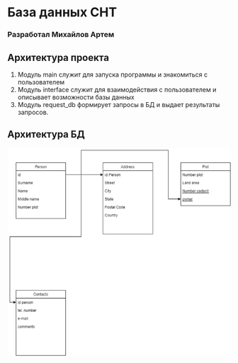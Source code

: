 # База данных СНТ
### Разработал Михайлов Артем
## Архитектура проекта
1. Модуль main служит для запуска программы и знакомиться с пользователем
2. Модуль interface служит для взаимодействия с пользователем и описывает возможности базы данных
3. Модуль request_db формирует запросы в БД и выдает результаты запросов.
## Архитектура БД
![Архитектура БД](BD.jpg)
